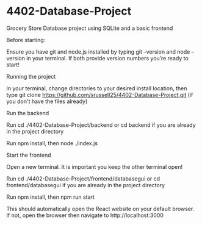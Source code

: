 # 4402-Database-Project
Grocery Store Database project using SQLite and a basic frontend 

Before starting:

Ensure you have git and node.js installed by typing git –version and node –version in your terminal. If both provide version numbers you’re ready to start!

Running the project

In your terminal, change directories to your desired install location, then type git clone https://github.com/srussell25/4402-Database-Project.git (if you don't have the files already)

Run the backend

Run cd ./4402-Database-Project/backend or cd backend if you are already in the project directory

Run npm install, then node ./index.js

Start the frontend

Open a new terminal. It is important you keep the other terminal open!

Run  cd ./4402-Database-Project/frontend/databasegui or cd frontend/databasegui if you are already in the project directory
 
Run npm install, then npm run start

This should automatically open the React website on your default browser. If not, open the browser then navigate to http://localhost:3000
